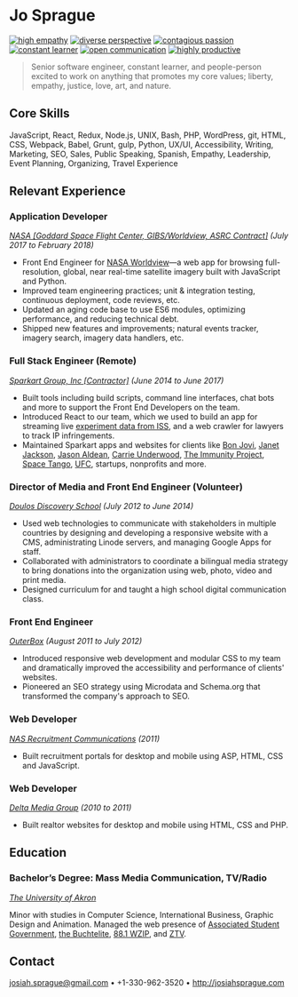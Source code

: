 # Jo Sprague

[![high empathy](https://img.shields.io/badge/empathy-high-brightgreen.svg?style=flat-square)](empathy.md)
[![diverse perspective](https://img.shields.io/badge/perspective-diverse-brightgreen.svg?style=flat-square)](perspective.md)
[![contagious passion](https://img.shields.io/badge/passion-contagious-brightgreen.svg?style=flat-square)](passion.md)
[![constant learner](https://img.shields.io/badge/learning-constantly-brightgreen.svg?style=flat-square)](learning.md)
[![open communication](https://img.shields.io/badge/communication-open-brightgreen.svg?style=flat-square)](communication.md)
[![highly productive](https://img.shields.io/badge/productivity-high-brightgreen.svg?style=flat-square)](productivity.md)

> Senior software engineer, constant learner, and people-person excited to work on anything that promotes my core values; liberty, empathy, justice, love, art, and nature.

## Core Skills

JavaScript, React, Redux, Node.js, UNIX, Bash, PHP, WordPress, git, HTML, CSS, Webpack, Babel, Grunt, gulp, Python, UX/UI, Accessibility, Writing, Marketing, SEO, Sales, Public Speaking, Spanish, Empathy, Leadership, Event Planning, Organizing, Travel Experience

## Relevant Experience

### Application Developer
_[NASA [Goddard Space Flight Center, GIBS/Worldview, ASRC Contract]](https://www.nasa.gov/goddard) (July 2017 to February 2018)_

- Front End Engineer for [NASA Worldview](https://github.com/nasa-gibs/worldview)—a web app for browsing full-resolution, global, near real-time satellite imagery built with JavaScript and Python.
- Improved team engineering practices; unit & integration testing, continuous deployment, code reviews, etc.
- Updated an aging code base to use ES6 modules, optimizing performance, and reducing technical debt.
- Shipped new features and improvements; natural events tracker, imagery search, imagery data handlers, etc.
 
 ### Full Stack Engineer (Remote)
 _[Sparkart Group, Inc [Contractor]](http://www.sparkart.com/) (June 2014 to June 2017)_

- Built tools including build scripts, command line interfaces, chat bots and more to support the Front End Developers on the team.
- Introduced React to our team, which we used to build an app for streaming live [experiment data from ISS](http://www.spacetango.com/), and a web crawler for lawyers to track IP infringements.
- Maintained Sparkart apps and websites for clients like [Bon Jovi](http://bonjovi.com/), [Janet Jackson](https://www.janetjackson.com/), [Jason Aldean](https://www.jasonaldean.com/), [Carrie Underwood](https://www.carrieunderwood.fm/), [The Immunity Project](http://www.immunityproject.org/), [Space Tango](http://www.spacetango.com), [UFC](https://www.ufcfightclub.com/), startups, nonprofits and more.
  
### Director of Media and Front End Engineer (Volunteer)
_[Doulos Discovery School](http://www.jarabacoard.com/es/servicios/item/doulos-discovery-school) (July 2012 to June 2014)_

- Used web technologies to communicate with stakeholders in multiple countries by designing and developing a responsive website with a CMS, administrating Linode servers, and managing Google Apps for staff.
- Collaborated with administrators to coordinate a bilingual media strategy to bring donations into the organization using web, photo, video and print media.
- Designed curriculum for and taught a high school digital communication class.
  
### Front End Engineer
_[OuterBox](https://www.outerboxdesign.com/) (August 2011 to July 2012)_

- Introduced responsive web development and modular CSS to my team and dramatically improved the accessibility and performance of clients' websites.
- Pioneered an SEO strategy using Microdata and Schema.org that transformed the company's approach to SEO.
  
### Web Developer
_[NAS Recruitment Communications](http://www.nasrecruitment.com/) (2011)_

- Built recruitment portals for desktop and mobile using ASP, HTML, CSS and JavaScript.

### Web Developer
_[Delta Media Group](https://www.deltamediagroup.com/) (2010 to 2011)_

- Built realtor websites for desktop and mobile using HTML, CSS and PHP.

## Education

### Bachelor’s Degree: Mass Media Communication, TV/Radio
_[The University of Akron](http://www.uakron.edu/)_

Minor with studies in Computer Science, International Business, Graphic Design and Animation. Managed the web presence of [Associated Student Government](http://uakronstudentlife.orgsync.com/org/usg/), [the Buchtelite](https://buchtelite.com/), [88.1 WZIP](http://www.wzip.fm/), and [ZTV](https://ztv.uakron.edu/).

## Contact

<josiah.sprague@gmail.com> • +1-330-962-3520 • <http://josiahsprague.com>
